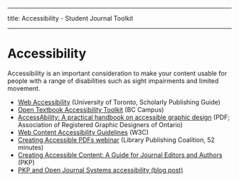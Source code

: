 - - -
title: Accessibility - Student Journal Toolkit
- - -
# Accessibility

Accessibility is an important consideration to make your content usable for people with a range of disabilities such as sight impairments and limited movement.

-   [Web Accessibility](https://jps.library.utoronto.ca/index.php/pubguide/accessibility) (University of Toronto, Scholarly Publishing Guide)
-   [Open Textbook Accessibility Toolkit](https://open.bccampus.ca/2015/02/26/introducing-the-b-c-open-textbook-accessibility-toolkit/) (BC Campus)
-   [AccessAbility: A practical handbook on accessible graphic design](https://www.rgd.ca/database/files/library/RGD_AccessAbility_Handbook.pdf) (PDF; Association of Registered Graphic Designers of Ontario)
-   [Web Content Accessibility Guidelines](https://www.w3.org/TR/WCAG20/) (W3C)
-   [Creating Accessible PDFs webinar](https://librarypublishing.org/creating-accessible-pdfs/) (Library Publishing Coalition, 52 minutes)
-   [Creating Accessible Content: A Guide for Journal Editors and Authors](https://docs.pkp.sfu.ca/accessible-content/) (PKP)
-   [PKP and Open Journal Systems accessibility (blog post)](https://pkp.sfu.ca/2015/11/30/tackling-accessibility-in-ojs-3-0-beta-2/)
